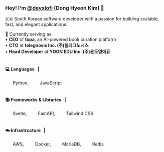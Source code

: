 ### Hey! I'm <a href="https://github.com/devxlofi">@devxlofi</a> (Dong Hyeon Kim) 👋

🇰🇷 South Korean software developer with a passion for building scalable, fast, and elegant applications.

🚀 Currently serving as:  
• **CEO** of **topa**, an AI-powered book curation platform  
• **CTO** at **telegnosis Inc. (주)텔레그노시스**  
• **Head Developer** at **YOON EDU Inc. (주)윤도영에듀**
<br/><br/>

#### 💻 Languages&nbsp;&nbsp;&nbsp;|&nbsp;&nbsp;&nbsp;
<img src="https://upload.wikimedia.org/wikipedia/commons/c/c3/Python-logo-notext.svg" height="16"/>&nbsp;&nbsp;Python,&nbsp;&nbsp;
<img src="https://upload.wikimedia.org/wikipedia/commons/6/6a/JavaScript-logo.png" height="16"/>&nbsp;&nbsp;JavaScript
<br/><br/>
#### 📚 Frameworks & Libraries&nbsp;&nbsp;&nbsp;|&nbsp;&nbsp;&nbsp;
<img src="https://upload.wikimedia.org/wikipedia/commons/thumb/1/1b/Svelte_Logo.svg/1200px-Svelte_Logo.svg.png" height="16"/>&nbsp;&nbsp;Svelte,&nbsp;&nbsp;
<img src="https://fastapi.tiangolo.com/ko/img/favicon.png" height="16"/>&nbsp;&nbsp;FastAPI,&nbsp;&nbsp;
<img src="https://upload.wikimedia.org/wikipedia/commons/thumb/d/d5/Tailwind_CSS_Logo.svg/1200px-Tailwind_CSS_Logo.svg.png" height="16"/>&nbsp;&nbsp;Tailwind CSS
<br/><br/>
#### ☁️ Infrastructure&nbsp;&nbsp;&nbsp;|&nbsp;&nbsp;&nbsp;
<img src="https://upload.wikimedia.org/wikipedia/commons/thumb/9/93/Amazon_Web_Services_Logo.svg/2560px-Amazon_Web_Services_Logo.svg.png" height="16"/>&nbsp;&nbsp;AWS,&nbsp;&nbsp;
<img src="https://www.docker.com/app/uploads/2024/02/cropped-docker-logo-favicon-192x192.png" height="16"/>&nbsp;&nbsp;Docker,&nbsp;&nbsp;
<img src="https://cdn.icon-icons.com/icons2/2699/PNG/512/mariadb_logo_icon_170968.png" height="16"/>&nbsp;&nbsp;MariaDB,&nbsp;&nbsp;
<img src="https://cdn4.iconfinder.com/data/icons/redis-2/1451/Untitled-2-512.png" height="16"/>&nbsp;&nbsp;Redis
